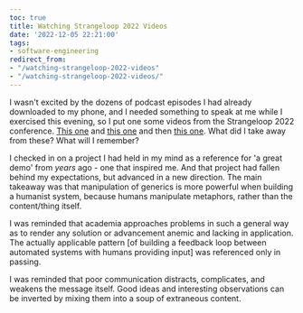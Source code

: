 ```yaml
---
toc: true
title: Watching Strangeloop 2022 Videos
date: '2022-12-05 22:21:00'
tags:
- software-engineering
redirect_from:
- "/watching-strangeloop-2022-videos"
- "/watching-strangeloop-2022-videos/"
---
```


I wasn't excited by the dozens of podcast episodes I had already downloaded to my phone, and I needed something to speak at me while I exercised this evening, so I put one some videos from the Strangeloop 2022 conference. [This one](https://www.youtube.com/watch?v=ifYuvgXZ108) and [this one](https://www.youtube.com/watch?v=KqhvZ4xTnhQ) and then [this one](https://www.youtube.com/watch?v=ufIndNknUdA&t=2347s). What did I take away from these? What will I remember?

I checked in on a project I had held in my mind as a reference for 'a great demo' from _years_ ago - one that inspired me. And that project had fallen behind my expectations, but advanced in a new direction. The main takeaway was that manipulation of generics is more powerful when building a humanist system, because humans manipulate metaphors, rather than the content/thing itself.

I was reminded that academia approaches problems in such a general way as to render any solution or advancement anemic and lacking in application. The actually applicable pattern [of building a feedback loop between automated systems with humans providing input] was referenced only in passing.

I was reminded that poor communication distracts, complicates, and weakens the message itself. Good ideas and interesting observations can be inverted by mixing them into a soup of extraneous content.

